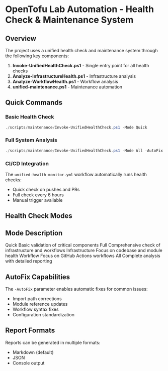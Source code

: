 # OpenTofu Lab Automation - Health Check & Maintenance System

## Overview
The project uses a unified health check and maintenance system through the following key components:

1. **Invoke-UnifiedHealthCheck.ps1** - Single entry point for all health checks
2. **Analyze-InfrastructureHealth.ps1** - Infrastructure analysis
3. **Analyze-WorkflowHealth.ps1** - Workflow analysis
4. **unified-maintenance.ps1** - Maintenance automation

## Quick Commands

### Basic Health Check
```powershell
./scripts/maintenance/Invoke-UnifiedHealthCheck.ps1 -Mode Quick
```

### Full System Analysis
```powershell
./scripts/maintenance/Invoke-UnifiedHealthCheck.ps1 -Mode All -AutoFix
```

### CI/CD Integration
The `unified-health-monitor.yml` workflow automatically runs health checks:
- Quick check on pushes and PRs
- Full check every 6 hours
- Manual trigger available

## Health Check Modes

 Mode  Description 
-------------------
 Quick  Basic validation of critical components 
 Full  Comprehensive check of infrastructure and workflows 
 Infrastructure  Focus on codebase and module health 
 Workflow  Focus on GitHub Actions workflows 
 All  Complete analysis with detailed reporting 

## AutoFix Capabilities

The `-AutoFix` parameter enables automatic fixes for common issues:
- Import path corrections
- Module reference updates
- Workflow syntax fixes
- Configuration standardization

## Report Formats

Reports can be generated in multiple formats:
- Markdown (default)
- JSON
- Console output
